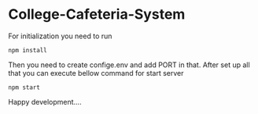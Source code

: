 # College-Cafeteria-System
For initialization you need to run

    npm install

Then you need to create confige.env and add PORT in that.
After set up all that you can execute bellow command for start server

    npm start

Happy development....
